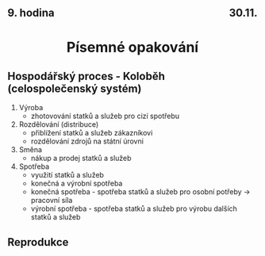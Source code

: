 ## <div style="display: flex; justify-content: space-between;"><div>9. hodina</div><div>30.11.</div></div>
# <div style="text-align: center">Písemné opakování</div>

## Hospodářský proces - Koloběh (celospolečenský systém)
1. Výroba
    - zhotovování statků a služeb pro cizí spotřebu
2. Rozdělování (distribuce)
    - přiblížení statků a služeb zákazníkovi
    - rozdělování zdrojů na státní úrovni
3. Směna
    - nákup a prodej statků a služeb
4. Spotřeba
    - využití statků a služeb
    - konečná a výrobní spotřeba
    - konečná spotřeba - spotřeba statků a služeb pro osobní potřeby -> pracovní síla
    - výrobní spotřeba - spotřeba statků a služeb pro výrobu dalších statků a služeb

## Reprodukce